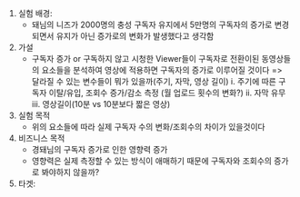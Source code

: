1.	실험 배경:	
    - 돼님의 니즈가 2000명의 충성 구독자 유지에서 5만명의 구독자의 증가로 변경되면서 유지가 아닌 증가로의 변화가 발생했다고 생각함
2.	가설
    - 구독자 증가  or 구독하지 않고 시청한 Viewer들이 구독자로 전환이된 동영상들의 요소들을 분석하여 영상에 적용하면 구독자의 증가로 이루어질 것이다
      => 달라질 수 있는 변수들이 뭐가 있을까(주기, 자막, 영상 길이)
          i.	주기에 따른 구독자 이탈/유입, 조회수 증가/감소 측정
          (월 업로드 횟수의 변화?)
          ii.	자막 유무
          iii.	영상길이(10분 vs 10분보다 짧은 영상)
3.	실험 목적
    -	위의 요소들에 따라 실제 구독자 수의 변화/조회수의 차이가 있을것이다
4.	비즈니스 목적
    -	경돼님의 구독자 증가로 인한 영향력 증가
    - 영향력은 실제 측정할 수 있는 방식이 애매하기 때문에 구독자와 조회수의 증가로 봐야하지 않을까?
5.	타겟:

